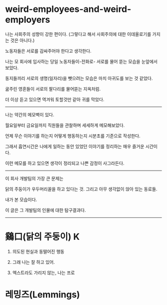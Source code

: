 weird-employees-and-weird-employers
===

나는 사회주의 성향이 강한 편이다. (그렇다고 해서 사회주의에 대한 이데올로기를 가지는 것은 아니다.)

노동자들은 서로를 감싸주어야 한다고 생각한다.

나는 모 회사에 입사하는 당일 노동자들이-전화로- 서로를 물어 뜯는 모습을 눈앞에서 보았다.

동지들끼리 서로의 생명(일자리)을 뺏으려는 모습은 마치 아귀도를 보는 것 같았다.

굶주린 영혼들이 서로의 팔다리를 물어뜯는 지옥처럼.

더 이상 듣고 있으면 역겨워 토할것만 같아 귀를 막았다.

---

나는 약간의 메모벽이 있다.

월요일부터 금요일까지 직원들을 관찰하며 세세하게 메모해보았다.

언제 무슨 이야기를 하는지 어떻게 행동하는지 시분초를 기준으로 작성한다.

그래서 흡연시간은 나에게 일하는 동안 있었던 이야기를 정리하는 매우 즐거운 시간이다.

이런 메모를 하고 있으면 생각이 정리되고 나쁜 감정이 사그라든다.

---

이 회사 개발팀의 가장 큰 문제는

닭의 주둥이가 우두머리꼴을 하고 있다는 것. 그리고 아무 생각없이 앉아 있는 동료들.

내가 본 모습이다.

이 글은 그 개발팀의 인물에 대한 탐구결과다.

---

#  鷄口(닭의 주둥이) K

1. 의도된 현실과 동떨어진 행동

2. 그래 나는 잘 하고 있어.

3. 엑스트라도 가리지 않는, 나는 프로

# 레밍즈(Lemmings)